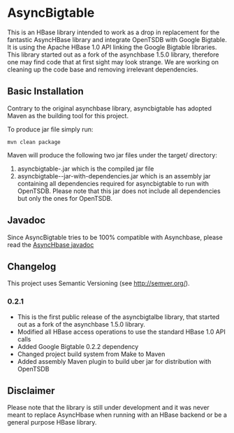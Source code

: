 # AsyncBigtable 

This is an HBase library intended to work as a drop in replacement for the
fantastic AsyncHBase library and integrate OpenTSDB with Google Bigtable.
It is using the Apache HBase 1.0 API linking the Google Bigtable
libraries. 
This library started out as a fork of the asynchbase 1.5.0 library, therefore one may 
find code that at first sight may look strange. We are working on cleaning
up the code base and removing irrelevant dependencies.

## Basic Installation

Contrary to the original asynchbase library, asyncbigtable has adopted Maven
as the building tool for this project.

To produce jar file simply run:

    mvn clean package

Maven will produce the following two jar files under the target/ directory:

1. asyncbigtable-<version>.jar which is the compiled jar file
2. asyncbigtable-<version>-jar-with-dependencies.jar which is an assembly jar containing 
all dependencies required for asyncbigtable to run with OpenTSDB. Please note that this 
jar does not include all dependencies but only the ones for OpenTSDB.

## Javadoc

Since AsyncBigtable tries to be 100% compatible with Asynchbase, please read the 
[AsyncHbase javadoc](http://opentsdb.github.io/asynchbase/javadoc/index.html)

## Changelog

This project uses Semantic Versioning (see http://semver.org/).

### 0.2.1

- This is the first public release of the asyncbigtalbe library, that
started out as a fork of the asynchbase 1.5.0 library.
- Modified all HBase access operations to use the standard HBase 1.0 API calls
- Added Google Bigtable 0.2.2 dependency
- Changed project build system from Make to Maven
- Added assembly Maven plugin to build uber jar for distribution with OpenTSDB

## Disclaimer

Please note that the library is still under development and it was never meant
to replace AsyncHbase when running with an HBase backend or be a general
purpose HBase library.